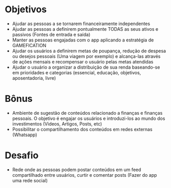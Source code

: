 # Objetivos

- Ajudar as pessoas a se tornarem financeiramente independentes
- Ajudar as pessoas a definirem pontualmente TODAS as seus ativos e passivos (Fontes de entrada e saída)
- Manter as pessoas engajadas com o app aplicando a estratégia de GAMEFICATION
- Ajudar os usuários a definirem metas de poupança, redução de despesa ou desejos pessoais (Uma viagem por exemplo) e alcança-las através de ações mensais e recompensar o usuário pelas metas atendidas
- Ajudar o usuário a organizar a distribuição de sua renda baseando-se em prioridades e categorias (essencial, educação, objetivos, aposentadoria, livre)   

# Bônus

- Ambiente de sugestão de conteúdos relacionado a finanças e finanças pessoais. O objetivo é engajar os usuários e introduzi-los ao mundo dos investimentos (Videos, Artigos, Posts, etc)
- Possibilitar o compartilhamento dos conteúdos em redes externas (Whatsapp)

# Desafio

- Rede onde as pessoas podem postar conteúdos em um feed compartilhado entre usuários, curtir e comentar posts (Fazer do app uma rede social)
